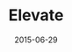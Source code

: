 ---
layout: site
title: "Elevate"
date: 2015-06-29
categories: [community]
version: 1.4.14
major: 1
minor: 4
patch: 14
slug: elevate
link: http://elevateapp.com
submitter: lpolepeddi
permalink: /sites/:slug
---